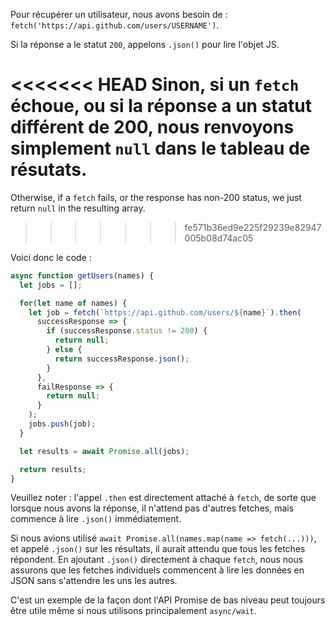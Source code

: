 
Pour récupérer un utilisateur, nous avons besoin de : `fetch('https://api.github.com/users/USERNAME')`.

Si la réponse a le statut `200`, appelons `.json()` pour lire l'objet JS.

<<<<<<< HEAD
Sinon, si un `fetch` échoue, ou si la réponse a un statut différent de 200, nous renvoyons simplement `null` dans le tableau de résutats.
=======
Otherwise, if a `fetch` fails, or the response has non-200 status, we just return `null` in the resulting array.
>>>>>>> fe571b36ed9e225f29239e82947005b08d74ac05

Voici donc le code :

```js demo
async function getUsers(names) {
  let jobs = [];

  for(let name of names) {
    let job = fetch(`https://api.github.com/users/${name}`).then(
      successResponse => {
        if (successResponse.status != 200) {
          return null;
        } else {
          return successResponse.json();
        }
      },
      failResponse => {
        return null;
      }
    );
    jobs.push(job);
  }

  let results = await Promise.all(jobs);

  return results;
}
```

Veuillez noter : l'appel `.then` est directement attaché à `fetch`, de sorte que lorsque nous avons la réponse, il n'attend pas d'autres fetches, mais commence à lire `.json()` immédiatement.

Si nous avions utilisé `await Promise.all(names.map(name => fetch(...)))`, et appelé `.json()` sur les résultats, il aurait attendu que tous les fetches répondent. En ajoutant `.json()` directement à chaque `fetch`, nous nous assurons que les fetches individuels commencent à lire les données en JSON sans s'attendre les uns les autres.

C'est un exemple de la façon dont l'API Promise de bas niveau peut toujours être utile même si nous utilisons principalement `async/wait`.
